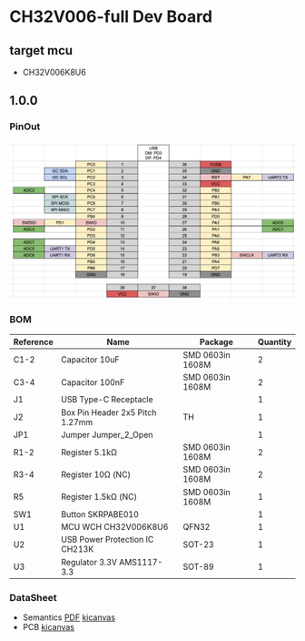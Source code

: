 # CH32V006-full Dev Board

## target mcu

- CH32V006K8U6

## 1.0.0

### PinOut

![](./docs/CH32V006-full-1.0.0-pinout.png)

### BOM

| Reference | Name                            | Package          | Quantity |
| --------- | ------------------------------- | ---------------- | -------- |
| C1-2      | Capacitor 10uF                  | SMD 0603in 1608M | 2        |
| C3-4      | Capacitor 100nF                 | SMD 0603in 1608M | 2        |
| J1        | USB Type-C Receptacle           |                  | 1        |
| J2        | Box Pin Header 2x5 Pitch 1.27mm | TH               | 1        |
| JP1       | Jumper Jumper_2_Open            |                  | 1        |
| R1-2      | Register 5.1kΩ                  | SMD 0603in 1608M | 2        |
| R3-4      | Register 10Ω (NC)               | SMD 0603in 1608M | 2        |
| R5        | Register 1.5kΩ (NC)             | SMD 0603in 1608M | 1        |
| SW1       | Button SKRPABE010               |                  | 1        |
| U1        | MCU WCH CH32V006K8U6            | QFN32            | 1        |
| U2        | USB Power Protection IC CH213K  | SOT-23           | 1        |
| U3        | Regulator 3.3V AMS1117-3.3      | SOT-89           | 1        |

### DataSheet

- Semantics [PDF](docs/CH32V006-full-1.0.0-semantics.pdf) [kicanvas](https://kicanvas.org/?github=https%3A%2F%2Fgithub.com%2F74th%2Fch32v-dev-boards%2Fblob%2Fch32v006-full%2F1.0.0%2Fch32v006-full%2FCH32V006-full.kicad_sch)
- PCB [kicanvas](https://kicanvas.org/?github=https%3A%2F%2Fgithub.com%2F74th%2Fch32v-dev-boards%2Fblob%2Fch32v006-full%2F1.0.0%2Fch32v006-full%2FCH32V006-full.kicad_pcb)
